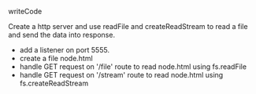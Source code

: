 writeCode

Create a http server and use readFile and createReadStream to read a file and send the data into response. 
- add a listener on port 5555.
- create a file node.html
- handle GET request on '/file' route to read node.html using fs.readFile
- handle GET request on '/stream' route to read node.html using fs.createReadStream
